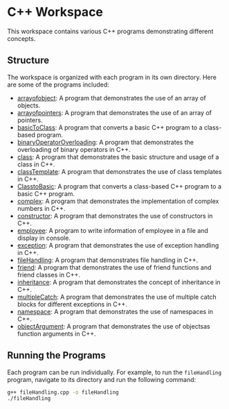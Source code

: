 # C++ Workspace

This workspace contains various C++ programs demonstrating different concepts.

## Structure

The workspace is organized with each program in its own directory. Here are some of the programs included:

- [arrayofobject](arrayofobject.cpp): A program that demonstrates the use of an array of objects.
- [arrayofpointers](arrayofpointers.cpp): A program that demonstrates the use of an array of pointers.
- [basicToClass](basicToClass.cpp): A program that converts a basic C++ program to a class-based program.
- [binaryOperatorOverloading](binaryOperatorOverloading.cpp): A program that demonstrates the overloading of binary operators in C++.
- [class](class.cpp): A program that demonstrates the basic structure and usage of a class in C++.
- [classTemplate](classTemplate.cpp): A program that demonstrates the use of class templates in C++.
- [ClasstoBasic](ClasstoBasic.cpp): A program that converts a class-based C++ program to a basic C++ program.
- [complex](complex.cpp): A program that demonstrates the implementation of complex numbers in C++.
- [constructor](constructor.cpp): A program that demonstrates the use of constructors in C++.
- [employee](employee.cpp): A program to write information of employee in a file and display in console.
- [exception](exception.cpp): A program that demonstrates the use of exception handling in C++.
- [fileHandling](fileHandling.cpp): A program that demonstrates file handling in C++.
- [friend](friend.cpp): A program that demonstrates the use of friend functions and friend classes in C++.
- [inheritance](inheritance.cpp): A program that demonstrates the concept of inheritance in C++.
- [multipleCatch](multipleCatch.cpp): A program that demonstrates the use of multiple catch blocks for different exceptions in C++.
- [namespace](namespace.cpp): A program that demonstrates the use of namespaces in C++.
- [objectArgument](objectArgument.cpp): A program that demonstrates the use of objectsas function arguments in C++.

## Running the Programs

Each program can be run individually. For example, to run the `fileHandling` program, navigate to its directory and run the following command:

```bash
g++ fileHandling.cpp -o fileHandling
./fileHandling
